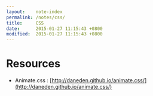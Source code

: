 ```yaml
---
layout:    note-index
permalink: /notes/css/
title:     CSS
date:      2015-01-27 11:15:43 +0800
modified:  2015-01-27 11:15:43 +0800
---
```


# Resources

- Animate.css : [http://daneden.github.io/animate.css/](http://daneden.github.io/animate.css/)
